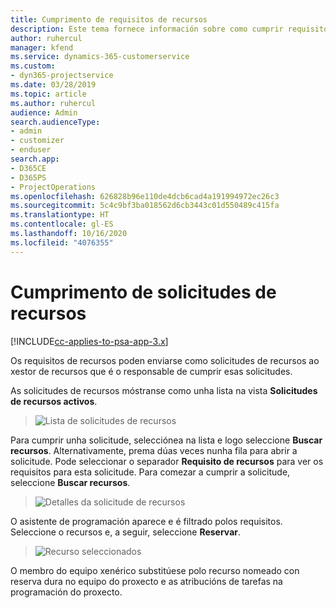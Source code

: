 ```yaml
---
title: Cumprimento de requisitos de recursos
description: Este tema fornece información sobre como cumprir requisitos de recursos.
author: ruhercul
manager: kfend
ms.service: dynamics-365-customerservice
ms.custom:
- dyn365-projectservice
ms.date: 03/28/2019
ms.topic: article
ms.author: ruhercul
audience: Admin
search.audienceType:
- admin
- customizer
- enduser
search.app:
- D365CE
- D365PS
- ProjectOperations
ms.openlocfilehash: 626828b96e110de4dcb6cad4a191994972ec26c3
ms.sourcegitcommit: 5c4c9bf3ba018562d6cb3443c01d550489c415fa
ms.translationtype: HT
ms.contentlocale: gl-ES
ms.lasthandoff: 10/16/2020
ms.locfileid: "4076355"
---
```

# <a name="fulfilling-resource-requests"></a>Cumprimento de solicitudes de recursos

[!INCLUDE[cc-applies-to-psa-app-3.x](../includes/cc-applies-to-psa-app-3x.md)]

Os requisitos de recursos poden enviarse como solicitudes de recursos ao xestor de recursos que é o responsable de cumprir esas solicitudes.

As solicitudes de recursos móstranse como unha lista na vista **Solicitudes de recursos activos**.

> ![Lista de solicitudes de recursos](media/Resource-Management-image59.png)

Para cumprir unha solicitude, selecciónea na lista e logo seleccione **Buscar recursos**. Alternativamente, prema dúas veces nunha fila para abrir a solicitude. Pode seleccionar o separador **Requisito de recursos** para ver os requisitos para esta solicitude. Para comezar a cumprir a solicitude, seleccione **Buscar recursos**.

> ![Detalles da solicitude de recursos](media/Resource-Management-image60.png)

O asistente de programación aparece e é filtrado polos requisitos. Seleccione o recursos e, a seguir, seleccione **Reservar**.

> ![Recurso seleccionados](media/Resource-Management-image61.png)

O membro do equipo xenérico substitúese polo recurso nomeado con reserva dura no equipo do proxecto e as atribucións de tarefas na programación do proxecto.
